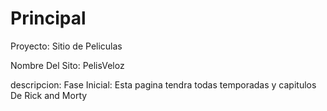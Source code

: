 # Principal
Proyecto: Sitio de Peliculas 

Nombre Del Sito: PelisVeloz

descripcion:
Fase Inicial: Esta pagina tendra todas temporadas y capitulos De Rick and Morty 
